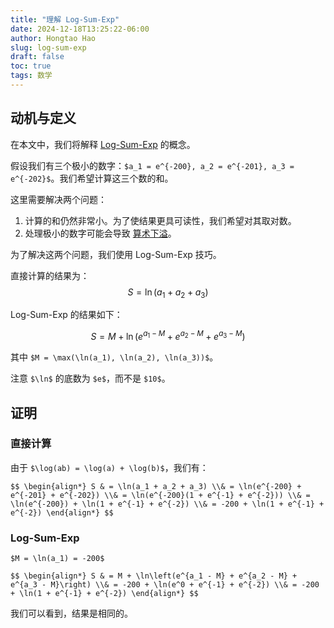 ```yaml
---
title: "理解 Log-Sum-Exp"
date: 2024-12-18T13:25:22-06:00
author: Hongtao Hao
slug: log-sum-exp
draft: false
toc: true
tags: 数学
---
```

## 动机与定义

在本文中，我们将解释 [Log-Sum-Exp](https://en.wikipedia.org/wiki/LogSumExp) 的概念。

假设我们有三个极小的数字：`$a_1 = e^{-200}, a_2 = e^{-201}, a_3 = e^{-202}$`。我们希望计算这三个数的和。

这里需要解决两个问题：
1. 计算的和仍然非常小。为了使结果更具可读性，我们希望对其取对数。
2. 处理极小的数字可能会导致 [算术下溢](https://en.wikipedia.org/wiki/Arithmetic_underflow)。

为了解决这两个问题，我们使用 Log-Sum-Exp 技巧。

直接计算的结果为：
$$S = \ln(a_1 + a_2 + a_3)$$

Log-Sum-Exp 的结果如下：

$$S = M + \ln\left(e^{a_1 - M} + e^{a_2 - M} + e^{a_3 - M}\right)$$

其中 `$M = \max(\ln(a_1), \ln(a_2), \ln(a_3))$`。

注意 `$\ln$` 的底数为 `$e$`，而不是 `$10$`。

## 证明

### 直接计算

由于 `$\log(ab) = \log(a) + \log(b)$`，我们有：

`
$$
\begin{align*}
S &
= \ln(a_1 + a_2 + a_3) \\&
= \ln(e^{-200} + e^{-201} + e^{-202}) \\&
= \ln(e^{-200}(1 + e^{-1} + e^{-2})) \\&
= \ln(e^{-200}) + \ln(1 + e^{-1} + e^{-2}) \\&
= -200 + \ln(1 + e^{-1} + e^{-2})
\end{align*}
$$
`

### Log-Sum-Exp

`$M = \ln(a_1) = -200$`

`
$$
\begin{align*}
S &
= M + \ln\left(e^{a_1 - M} + e^{a_2 - M} + e^{a_3 - M}\right) \\&
= -200 + \ln(e^0 + e^{-1} + e^{-2}) \\&
= -200 + \ln(1 + e^{-1} + e^{-2})
\end{align*}
$$
`

我们可以看到，结果是相同的。
